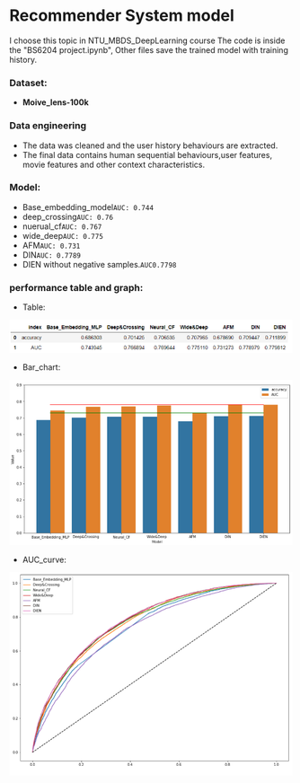 # Recommender System model
I choose this topic in NTU_MBDS_DeepLearning course
The code is inside the "BS6204 project.ipynb", Other files save the trained model with training history.
### Dataset:
* **Moive_lens-100k**
### Data engineering
* The data was cleaned and the user history behaviours are extracted.
* The final data contains human sequential behaviours,user features, movie features and other context characteristics.
### Model:
* Base_embedding_model```AUC: 0.744```
* deep_crossing```AUC: 0.76```
* nuerual_cf```AUC: 0.767```
* wide_deep```AUC: 0.775```
* AFM```AUC: 0.731```
* DIN```AUC: 0.7789```
* DIEN without negative samples.```AUC0.7798```
### performance table and graph:
* Table:

![Performance_table](https://github.com/Niyx52094/figures/blob/main/result_table.png)
* Bar_chart:

![Performance_graph](https://github.com/Niyx52094/figures/blob/main/result_graph.png)
* AUC_curve:

![AUC_curve](https://github.com/Niyx52094/figures/blob/main/AUC_curve.png)


 
